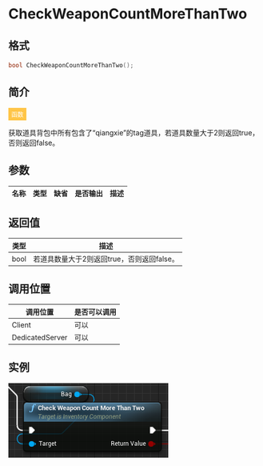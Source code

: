 # CheckWeaponCountMoreThanTwo

## 格式

```C++
bool CheckWeaponCountMoreThanTwo();
```

## 简介

<span style="padding: 4px 6px; font-size: 12px; display: inline-block; color: #FFFFFF; background: #FFC547;">函数</span>

​	获取道具背包中所有包含了“qiangxie”的tag道具，若道具数量大于2则返回true，否则返回false。

## 参数

| 名称 | 类型 | 缺省 | 是否输出 | 描述 |
| ---- | ---- | ---- | -------- | ---- |

## 返回值

| 类型 | 描述                                       |
| ---- | ------------------------------------------ |
| bool | 若道具数量大于2则返回true，否则返回false。 |

## 调用位置

| 调用位置        | 是否可以调用 |
| --------------- | ------------ |
| Client          | 可以         |
| DedicatedServer | 可以         |

## 实例

![CheckWeaponCountMoreThanTwoFunction](..\\..\\Resources\\CheckWeaponCountMoreThanTwoFunction.png)
